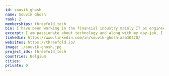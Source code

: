 ```yaml
---
id: souvik_ghosh
name: Souvik Ghosh
rank: 2
memberships: threefold_tech
bio: I have been working in the financial industry mainly IT as engineer, architect and more recently as AI/ML engineer. I am passionate about technology and along with my day-job, I am also working as a freelance ML specialist. The technology behind threefold is convicing and the mission to build more user-centric internet. Most importantly, I am originally from India and I understand fully why access to free internet is a fundamental human right and what information warfare can do to a country. Threefold is on a mission to make it right and it would be an honour to be part of such a mission. My contributions will be mostly technical coming from a world of analytics and working on Natural Language Processing for past 2 years dedicated a good amount of my time building open-source products. My contribution for the moment is focussed around 3bot.
excerpt: I am passionate about technology and along with my day-job, I am also working as a freelance ML specialist.
linkedin: https://www.linkedin.com/in/souvik-ghosh-aaa30470/
websites: https://threefold.io/
image: ./souvik-ghosh.jpg
project_ids: threefold_tech
countries: Belgium
cities:
private: 0
---
```

